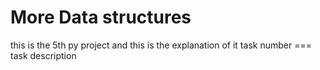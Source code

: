 <h1>More Data structures</h1>
<prep>
this is the 5th py project and this is the explanation of it
task number ===  task description
